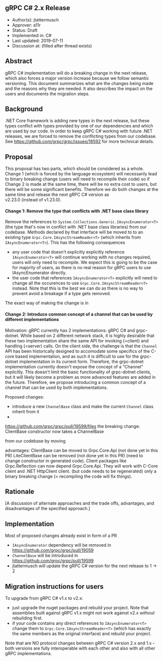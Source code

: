 gRPC C# 2.x Release 
----
* Author(s): jtattermusch
* Approver: a11r
* Status: Draft
* Implemented in: C#
* Last updated: 2019-07-11
* Discussion at: <google group thread> (filled after thread exists)

## Abstract

gRPC C# implementation will do a breaking change in the next release, which
also forces a major version increase because we follow semantic versioning.
This document summarizes what are the changes being made and the reasons why they are needed.
It also describes the impact on the users and documents the migration steps.

## Background

.NET Core framework is adding new types in the next release, but these
types conflict with types provided by one of our dependencies and which are used by our code.
In order to keep gRPC C# working with future .NET releases, we are forced to remove
the conflicting types from our codebase. See https://github.com/grpc/grpc/issues/18592
for more technical details.

## Proposal

This proposal has two parts, which should be considered as a whole. Change 1 (which is forced by the language ecosystem)
will necessarily lead to binary breaking change (users will need to recompile their code) so if Change 2
is made at the same time, there will be no extra cost to users, but there will be some significant benefits.
Therefore we do both changes at the same time and release the next gRPC C# version as  
v2.23.0 (instead of v1.23.0).

#### Change 1: Remove the type that conflicts with .NET base class library

Remove the references to `System.Collections.Generic.IAsyncEnumerator<T>` (the type that's now in conflict
with .NET base class libraries) from our codebase. Methods declared by that interface will be moved to 
to an existing type `Grpc.Core.IAsyncStreamReader<T>` (which inherits from `IAsyncEnumerator<T>`).
This has the following consequences
- any user code that doesn't explicitly explicitly reference `IAsyncEnumerator<T>` will continue working with
  no changes required, users will only need to recompile. We expect this is going to be the case for majority of users,
  as there is no real reason for gRPC users to use IAsyncEnumerator<T> directly.
- the user code that references `IAsyncEnumerator<T>` explicitly will need to change all the occurences to use `Grpc.Core.IAsyncStreamReader<T>` 
  instead. Note that this is the best we can do as there is no way to prevent avoid a breakage if a type gets removed.
 
The exact way of making the change is in 

#### Change 2: Introduce common concept of a channel that can be used by different implementations

Motivation: gRPC currently has 2 implementations: gRPC C# and grpc-dotnet. While based on 2 different network stack,
it is highly desirable that these two implementation share the same API for invoking (=client) and handling (=server) calls.
On the client side, the challenge is that the `Channel` API has been historically designed to accomodate some specifics
of the C-core based implementation, and as such it is difficult to use for the grpc-dotnet implementation in its current form. Therefore, the grpc-dotnet implementation currently doesn't expose the concept of a "Channel" explicitly. This doesn't limit the basic functionality of grpc-dotnet clients, but it will likely become a problem as more advanced features are added in the future. Therefore, we propose introducing a common concept of a channel that can be used by both implementations.

Proposed changes:
- introduce a new `ChannelBase` class and make the current `Channel` class inherit from it
- 
https://github.com/grpc/grpc/pull/19599/files the breaking change: ClientBase constructor now takes a ChannelBase


from our codebase by moving

advantages:
ClientBase can be moved to Grpc.Core.Api (not done yet in this PR)
LiteClientBase can be removed (not done yet in this PR)   (need to change constructor in generated code).
Client packages like Grpc.Reflection can now depend Grpc.Core.Api. They will work with C-Core client and .NET HttpClient client. (but code needs to be regenerated)
only a binary breaking change (= recompiling the code will fix things).


## Rationale

[A discussion of alternate approaches and the trade offs, advantages, and disadvantages of the specified approach.]


## Implementation

Most of proposed changes already exist in form of a PR
- `IAsyncEnumerator` dependency will be removed in https://github.com/grpc/grpc/pull/19059
- `ChannelBase` will be introduced in https://github.com/grpc/grpc/pull/19599
- jtattermusch will update the gRPC C# version for the next release to 1 -> 2

## Migration instructions for users

To upgrade from gRPC C# v1.x to v2.x:
- just upgrade the nuget packages and rebuild your project. Note that assemblies built against gRPC v1.x might not work against v2.x without rebuilding first.
- if your code contains any direct references to `IAsyncEnumerator<T>` change them to `Grpc.Core.IAsyncStreamReader<T>` (which has exactly the same members as the original interface) and rebuild your project.

Note that are NO protocol changes between gRPC C# version 2.x and 1.x - both versions are fully interoperable with each other and also with all other gRPC implementations.
